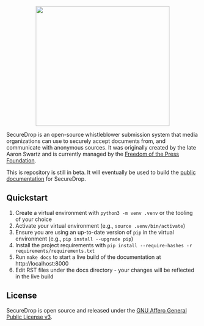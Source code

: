 <p align="center">
  <img src="/static/i/logo.png" width="350" height="314">
</p>

SecureDrop is an open-source whistleblower submission system that media organizations can use to securely accept documents from, and communicate with anonymous sources. It was originally created by the late Aaron Swartz and is currently managed by the [Freedom of the Press Foundation](https://freedom.press).

This is repository is still in beta. It will eventually be used to build the [public documentation](https://docs.securedrop.org/en/stable/) for SecureDrop.

## Quickstart

1. Create a virtual environment with `python3 -m venv .venv` or the tooling of your choice
2. Activate your virtual environment (e.g., `source .venv/bin/activate`)
3. Ensure you are using an up-to-date version of `pip` in the virtual environment (e.g., `pip install --upgrade pip`)
4. Install the project requirements with `pip install --require-hashes -r requirements/requirements.txt`
5. Run `make docs` to start a live build of the documentation at http://localhost:8000
6. Edit RST files under the docs directory - your changes will be reflected in the live build

## License

SecureDrop is open source and released under the [GNU Affero General Public License v3](/LICENSE).
